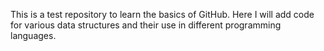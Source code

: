 This is a test repository to learn the basics of GitHub. Here I will add code for various data structures and their use in different programming languages.